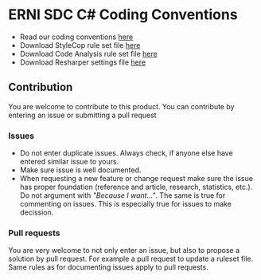 # ERNI SDC C# Coding Conventions

 * Read our coding conventions [here](./Coding-Conventions.md)
 * Download StyleCop rule set file [here](./ERNI.Settings.StyleCop)
 * Download Code Analysis rule set file [here](./ERNI.CodeAnalysis.ruleset)
 * Download Resharper settings file [here](./ERNI.Resharper10.sln.DotSettings)
 
## Contribution

You are welcome to contribute to this product. You can contribute by entering an issue or submitting a pull request

### Issues

 * Do not enter duplicate issues. Always check, if anyone else have entered similar issue to yours.
 * Make sure issue is well documented.
 * When requesting a new feature or change request make sure the issue has proper foundation (reference and article, research, statistics, etc.). Do not argument with _"Because I want..."_. The same is true for commenting on issues. This is especially true for issues to make decission.

### Pull requests

You are very welcome to not only enter an issue, but also to propose a solution by pull request. For example a pull request to update a ruleset file. Same rules as for documenting issues apply to pull requests.
